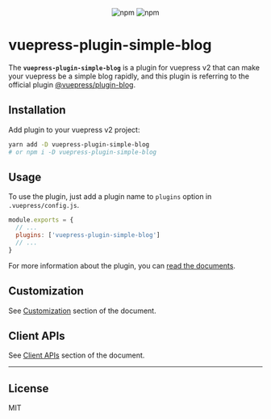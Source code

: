 <p align="center">
<img alt="npm" src="https://img.shields.io/npm/v/vuepress-plugin-simple-blog?style=for-the-badge">
<!-- <img alt="GitHub Workflow Status (branch)" src="https://img.shields.io/github/workflow/status/huibizhang/vuepress-plugin-simple-blog/npm_publish/v1.0.1?label=PUBLISH&style=for-the-badge"> -->
<img alt="npm" src="https://img.shields.io/npm/dt/vuepress-plugin-simple-blog?style=for-the-badge">
</p>


# vuepress-plugin-simple-blog
The **`vuepress-plugin-simple-blog`** is a plugin for vuepress v2 that can make your vuepress be a simple blog rapidly, and this plugin is referring to the official plugin [@vuepress/plugin-blog](https://github.com/vuepress/vuepress-plugin-blog).

## Installation
Add plugin to your vuepress v2 project:
```bash
yarn add -D vuepress-plugin-simple-blog
# or npm i -D vuepress-plugin-simple-blog
```

## Usage
To use the plugin, just add a plugin name to `plugins` option in `.vuepress/config.js`.

```javascript
module.exports = {
  // ...
  plugins: ['vuepress-plugin-simple-blog']
  // ...
}
```
For more information about the plugin, you can [read the documents](https://vuepress-plugin-simple-blog.vercel.app/guide/getting-started/).

## Customization
See [Customization](https://vuepress-plugin-simple-blog.vercel.app/customization/) section of the document.

## Client APIs
See [Client APIs](https://vuepress-plugin-simple-blog.vercel.app/api/) section of the document.

---
## License
MIT
